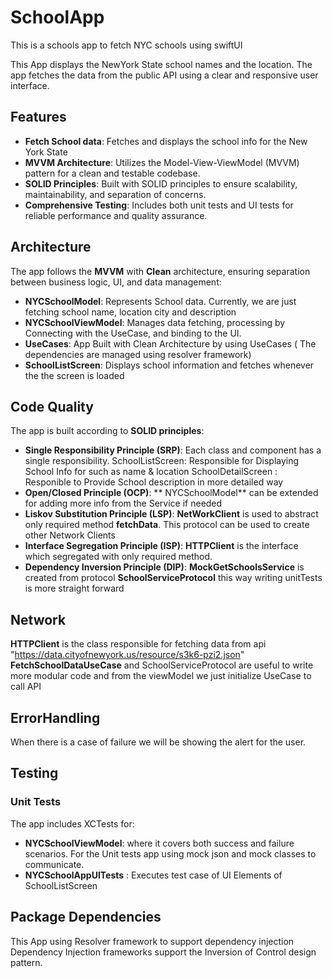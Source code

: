 # SchoolApp
This is a schools app to fetch NYC schools using swiftUI

This App displays the NewYork State school names and the location. The app fetches the data from the public API using a clear and responsive user interface.

## Features

- **Fetch School data**: Fetches and displays the school info for the New York State
- **MVVM Architecture**: Utilizes the Model-View-ViewModel (MVVM) pattern for a clean and testable codebase.
- **SOLID Principles**: Built with SOLID principles to ensure scalability, maintainability, and separation of concerns.
- **Comprehensive Testing**: Includes both unit tests and UI tests for reliable performance and quality assurance.

## Architecture

The app follows the **MVVM** with **Clean** architecture, ensuring separation between business logic, UI, and data management:

- **NYCSchoolModel**: Represents School data. Currently, we are just fetching school name, location city and description
- **NYCSchoolViewModel**: Manages data fetching, processing by Connecting with the UseCase, and binding to the UI.
- **UseCases**: App Built with Clean Architecture by using UseCases ( The dependencies are managed using resolver framework)
- **SchoolListScreen**: Displays school information and fetches whenever the the screen is loaded

## Code Quality

The app is built according to **SOLID principles**:
- **Single Responsibility Principle (SRP)**: Each class and component has a single responsibility.
        SchoolListScreen: Responsible for Displaying School Info for such as name & location
        SchoolDetailScreen : Responible to Provide School description in more detailed way
- **Open/Closed Principle (OCP)**: ** NYCSchoolModel** can be extended for adding more info from the Service if needed
- **Liskov Substitution Principle (LSP)**: **NetWorkClient**  is used to abstract only required method **fetchData**. This protocol can be used to create other Network Clients
- **Interface Segregation Principle (ISP)**: **HTTPClient** is the interface which segregated with only required method.
- **Dependency Inversion Principle (DIP)**: **MockGetSchoolsService** is created from protocol **SchoolServiceProtocol** this way writing unitTests is more straight forward 

## Network
**HTTPClient** is the class responsible for fetching data from api "https://data.cityofnewyork.us/resource/s3k6-pzi2.json"
**FetchSchoolDataUseCase** and SchoolServiceProtocol are useful to write more modular code and from the viewModel we just initialize UseCase to call API

## ErrorHandling
When there is a case of failure we will be showing the alert for the user.

## Testing

### Unit Tests
The app includes XCTests for:
- **NYCSchoolViewModel**: where it covers both success and failure scenarios. For the Unit tests app using mock json and mock classes to communicate.
- **NYCSchoolAppUITests** : Executes test case of UI Elements of SchoolListScreen

## Package Dependencies
This App using Resolver framework to support dependency injection
Dependency Injection frameworks support the Inversion of Control design pattern.

